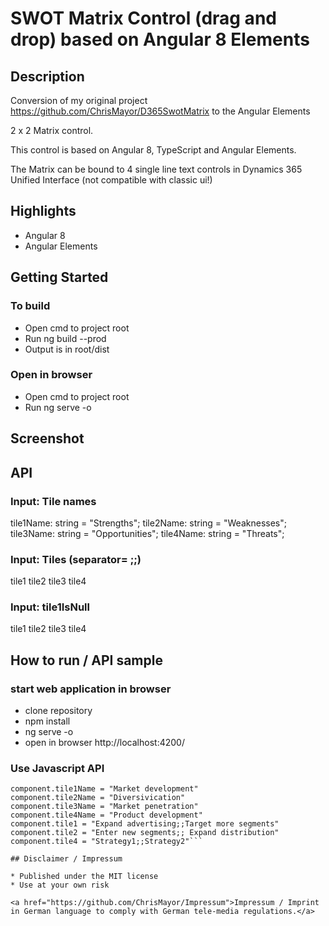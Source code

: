 # SWOT Matrix Control (drag and drop) based on Angular 8 Elements

## Description

Conversion of my original project https://github.com/ChrisMayor/D365SwotMatrix to the Angular Elements

2 x 2 Matrix control.

This control is based on Angular 8, TypeScript and Angular Elements.

The Matrix can be bound to 4 single line text controls in Dynamics 365 Unified Interface (not compatible with classic ui!)

## Highlights

* Angular 8
* Angular Elements

## Getting Started

### To build

* Open cmd to project root
* Run ng build --prod
* Output is in root/dist

### Open in browser

* Open cmd to project root
* Run ng serve -o

## Screenshot

## API

### Input: Tile names

tile1Name: string = "Strengths";
tile2Name: string = "Weaknesses";
tile3Name: string = "Opportunities";
tile4Name: string = "Threats";
  
### Input: Tiles (separator= ;;)

tile1
tile2
tile3
tile4

### Input: tile1IsNull

tile1
tile2
tile3
tile4

## How to run / API sample

### start web application in browser

* clone repository
* npm install
* ng serve -o
* open in browser http://localhost:4200/

### Use Javascript API

```const component = document.querySelector('app-matrix');
component.tile1Name = "Market development"
component.tile2Name = "Diversivication"
component.tile3Name = "Market penetration"
component.tile4Name = "Product development"
component.tile1 = "Expand advertising;;Target more segments"
component.tile2 = "Enter new segments;; Expand distribution"
component.tile4 = "Strategy1;;Strategy2"```

## Disclaimer / Impressum

* Published under the MIT license
* Use at your own risk

<a href="https://github.com/ChrisMayor/Impressum">Impressum / Imprint in German language to comply with German tele-media regulations.</a>
